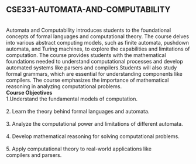 ## **CSE331-AUTOMATA-AND-COMPUTABILITY**
<br>Automata and Computability introduces students to the foundational concepts of formal languages and computational theory. The course delves into various abstract computing models, such as finite automata, pushdown automata, and Turing machines, to explore the capabilities and limitations of computation. The course provides students with the mathematical foundations needed to understand computational processes and develop automated systems like parsers and compilers.Students will also study formal grammars, which are essential for understanding components like compilers. The course emphasizes the importance of mathematical reasoning in analyzing computational problems.</br>
__Course Objectives__
<br>1.Understand the fundamental models of computation.</br>
<br>2.	Learn the theory behind formal languages and automata.</br>
<br>3.	Analyze the computational power and limitations of different automata.</br>
<br>4.	Develop mathematical reasoning for solving computational problems.</br>
<br>5.	Apply computational theory to real-world applications like compilers and parsers.</br>
